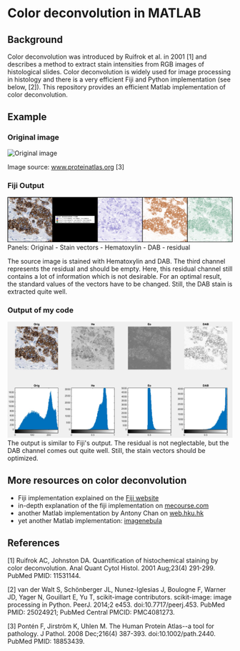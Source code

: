 # Color deconvolution in MATLAB

## Background

Color deconvolution was introduced by Ruifrok et al. in 2001 [1] and describes a method to extract stain intensities from RGB images of histological slides. Color deconvolution is widely used for image processing in histology and there is a very efficient Fiji and Python implementation (see below, [2]). This repository provides an efficient Matlab implementation of color deconvolution. 

## Example

### Original image
![Original image](http://www.proteinatlas.org/images/20416/45828_A_4_7_rna_selected.jpg "Original image")

Image source: www.proteinatlas.org [3]

### Fiji Output
![Fiji Output](FijiOutput.jpg "Fiji Output")
Panels: Original - Stain vectors - Hematoxylin - DAB - residual

The source image is stained with Hematoxylin and DAB. The third channel represents the residual and should be empty. Here, this residual channel still contains a lot of information which is not desirable. For an optimal result, the standard values of the vectors have to be changed. Still, the DAB stain is extracted quite well.

### Output of my code

![my Output](myOutput.jpg "My Output")
The output is similar to Fiji's output. The residual is not neglectable, but the DAB channel comes out quite well. Still, the stain vectors should be optimized.

## More resources on color deconvolution

* Fiji implementation explained on the [Fiji website](http://fiji.sc/Colour_Deconvolution)
* in-depth explanation of the fiji implementation on [mecourse.com](http://www.mecourse.com/landinig/software/cdeconv/cdeconv.html)
* another Matlab implementation by Antony Chan on [web.hku.hk](http://web.hku.hk/~ccsigma/color-deconv/color-deconv.html)
* yet another Matlab implementation: [imagenebula](https://code.google.com/p/imagenebula/source/browse/imagenebula/matlab/color/colordeconv.m?r=ec8fb69176f28ba49b38d5556452c38f7e02fa5a)

## References

[1] Ruifrok AC, Johnston DA. Quantification of histochemical staining by color deconvolution. Anal Quant Cytol Histol. 2001 Aug;23(4) 291-299. PubMed PMID: 11531144.

[2] van der Walt S, Schönberger JL, Nunez-Iglesias J, Boulogne F, Warner JD, Yager N, Gouillart E, Yu T, scikit-image contributors. scikit-image: image processing in Python. PeerJ. 2014;2 e453. doi:10.7717/peerj.453. PubMed PMID: 25024921; PubMed Central PMCID: PMC4081273.

[3] Pontén F, Jirström K, Uhlen M. The Human Protein Atlas--a tool for pathology. J Pathol. 2008 Dec;216(4) 387-393. doi:10.1002/path.2440. PubMed PMID: 18853439.
